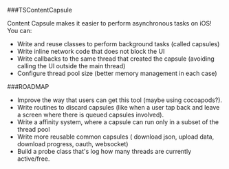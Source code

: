###TSContentCapsule

Content Capsule makes it easier to perform asynchronous tasks on iOS! You can:
- Write and reuse classes to perform background tasks (called capsules)
- Write inline network code that does not block the UI
- Write callbacks to the same thread that created the capsule (avoiding calling the UI outside the main thread)
- Configure thread pool size (better memory management in each case)

###ROADMAP

- Improve the way that users can get this tool (maybe using cocoapods?).
- Write routines to discard capsules (like when a user tap back and leave a screen where there is queued capsules involved).
- Write a affinity system, where a capsule can run only in a subset of the thread pool
- Write more reusable common capsules ( download json, upload data, download progress, oauth, websocket)
- Build a probe class that's log how many threads are currently active/free.
